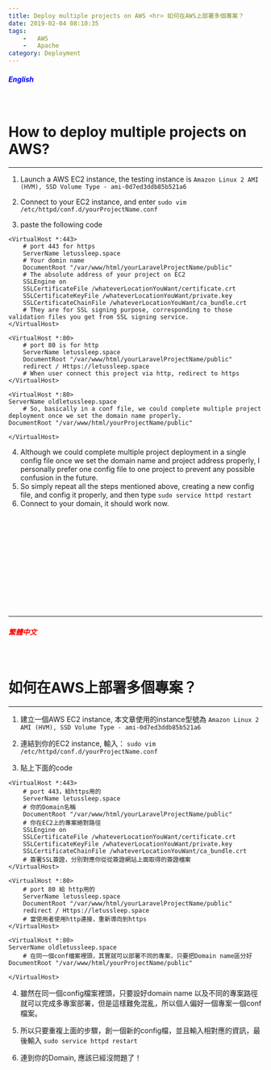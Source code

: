 ```yaml
---
title: Deploy multiple projects on AWS <hr> 如何在AWS上部署多個專案？
date: 2019-02-04 08:10:35
tags: 
    -   AWS
    -   Apache
category: Deployment
---
```

##### <span style="color:blue">English</span>
<br>

How to deploy multiple projects on AWS?
==
<hr>

1. Launch a AWS EC2 instance, the testing instance is `Amazon Linux 2 AMI (HVM), SSD Volume Type - ami-0d7ed3ddb85b521a6`

2. Connect to your EC2 instance, and enter 
`sudo vim /etc/httpd/conf.d/yourProjectName.conf`

3. paste the following code
```
<VirtualHost *:443>
    # port 443 for https
    ServerName letussleep.space
    # Your domin name
    DocumentRoot "/var/www/html/yourLaravelProjectName/public"
    # The absolute address of your project on EC2
    SSLEngine on
    SSLCertificateFile /whateverLocationYouWant/certificate.crt
    SSLCertificateKeyFile /whateverLocationYouWant/private.key
    SSLCertificateChainFile /whateverLocationYouWant/ca_bundle.crt
    # They are for SSL signing purpose, corresponding to those validation files you get from SSL signing service.
</VirtualHost>

<VirtualHost *:80>
    # port 80 is for http
    ServerName letussleep.space
    DocumentRoot "/var/www/html/yourLaravelProjectName/public"
    redirect / Https://letussleep.space
    # When user connect this project via http, redirect to https
</VirtualHost>

<VirtualHost *:80>
ServerName oldletussleep.space
    # So, basically in a conf file, we could complete multiple project deployment once we set the domain name properly.
DocumentRoot "/var/www/html/yourProjectName/public"

</VirtualHost>

```
4. Although we could complete multiple project deployment in a single config file once we set the domain name and project address properly, I personally prefer one config file to one project to prevent any possible confusion in the future.
5. So simply repeat all the steps mentioned above, creating a new config file, and config it properly, and then type `sudo service httpd restart`
6. Connect to your domain, it should work now.


<br>
<br>
<br>
<br>
<br>
<br>
<br>
<br>
<br>
<br>
<br>
<hr>


##### <span style="color:red">繁體中文</span>
<br>

如何在AWS上部署多個專案？
==
<hr>


1. 建立一個AWS EC2 instance, 本文章使用的instance型號為 `Amazon Linux 2 AMI (HVM), SSD Volume Type - ami-0d7ed3ddb85b521a6`

2. 連結到你的EC2 instance, 輸入：
`sudo vim /etc/httpd/conf.d/yourProjectName.conf`

3. 貼上下面的code

```
<VirtualHost *:443>
    # port 443，給https用的
    ServerName letussleep.space
    # 你的Domain名稱
    DocumentRoot "/var/www/html/yourLaravelProjectName/public"
    # 你在EC2上的專案絕對路徑
    SSLEngine on
    SSLCertificateFile /whateverLocationYouWant/certificate.crt
    SSLCertificateKeyFile /whateverLocationYouWant/private.key
    SSLCertificateChainFile /whateverLocationYouWant/ca_bundle.crt
    # 簽署SSL簽證，分別對應你從從簽證網站上面取得的簽證檔案
</VirtualHost>

<VirtualHost *:80>
    # port 80 給 http用的
    ServerName letussleep.space
    DocumentRoot "/var/www/html/yourLaravelProjectName/public"
    redirect / Https://letussleep.space
    # 當使用者使用http連接，重新導向到https
</VirtualHost>

<VirtualHost *:80>
ServerName oldletussleep.space
    # 在同一個conf檔案裡頭，其實就可以部署不同的專案，只要把Domain name區分好
DocumentRoot "/var/www/html/yourProjectName/public"

</VirtualHost>

```
4. 雖然在同一個config檔案裡頭，只要設好domain name 以及不同的專案路徑就可以完成多專案部署，但是這樣難免混亂，所以個人偏好一個專案一個conf檔案。

5. 所以只要重複上面的步驟，創一個新的config檔，並且輸入相對應的資訊，最後輸入
`sudo service httpd restart`

6. 連到你的Domain, 應該已經沒問題了！

